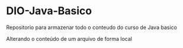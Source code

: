 # DIO-Java-Basico
Repositorio para armazenar todo o conteudo do curso de Java basico

Alterando o conteúdo de um arquivo de forma local